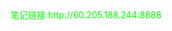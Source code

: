 <html>
 <meta charset="utf-8">
    <body>
     <div style="color:#00FF00">
        <span>笔记链接:http://60.205.188.244:8888</span>
     </div>
    </body>
</html>

